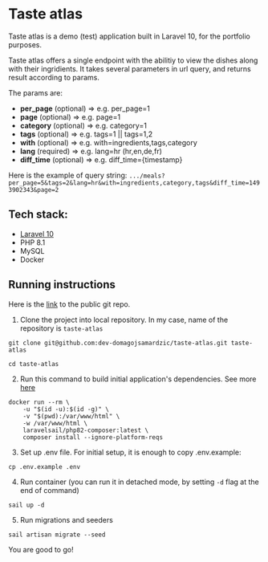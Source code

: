 # Taste atlas

Taste atlas is a demo (test) application built in Laravel 10, for the portfolio purposes.

Taste atlas offers a single endpoint with the abilitiy to view the dishes along with their ingridients.
It takes several parameters in url query, and returns result according to params.

The params are:
-   **per_page**    (optional)  => e.g. per_page=1
-   **page**        (optional)  => e.g. page=1
-   **category**    (optional)  => e.g. category=1
-   **tags**        (optional)  => e.g. tags=1 || tags=1,2
-   **with**        (optional)  => e.g. with=ingredients,tags,category
-   **lang**        (required)  => e.g. lang=hr (hr,en,de,fr)
-   **diff_time**   (optional)  => e.g. diff_time={timestamp}

Here is the example of query string:
`.../meals?per_page=5&tags=2&lang=hr&with=ingredients,category,tags&diff_time=1493902343&page=2`

## Tech stack:

-   [Laravel 10](https://laravel.com/docs/10.x)
-   PHP 8.1
-   MySQL
-   Docker

## Running instructions

Here is the [link](https://github.com/dev-domagojsamardzic/taste-atlas) to the public git repo.

1. Clone the project into local repository. In my case, name of the repository is `taste-atlas`

`git clone git@github.com:dev-domagojsamardzic/taste-atlas.git taste-atlas`

`cd taste-atlas`

2. Run this command to build initial application's dependencies. See more [here](https://laravel.com/docs/10.x/sail#installing-composer-dependencies-for-existing-projects)

```
docker run --rm \
    -u "$(id -u):$(id -g)" \
    -v "$(pwd):/var/www/html" \
    -w /var/www/html \
    laravelsail/php82-composer:latest \
    composer install --ignore-platform-reqs
```

3. Set up .env file. For initial setup, it is enough to copy .env.example:

`cp .env.example .env`

4. Run container (you can run it in detached mode, by setting `-d` flag at the end of command)

`sail up -d`

5. Run migrations and seeders

`sail artisan migrate --seed`

You are good to go!




